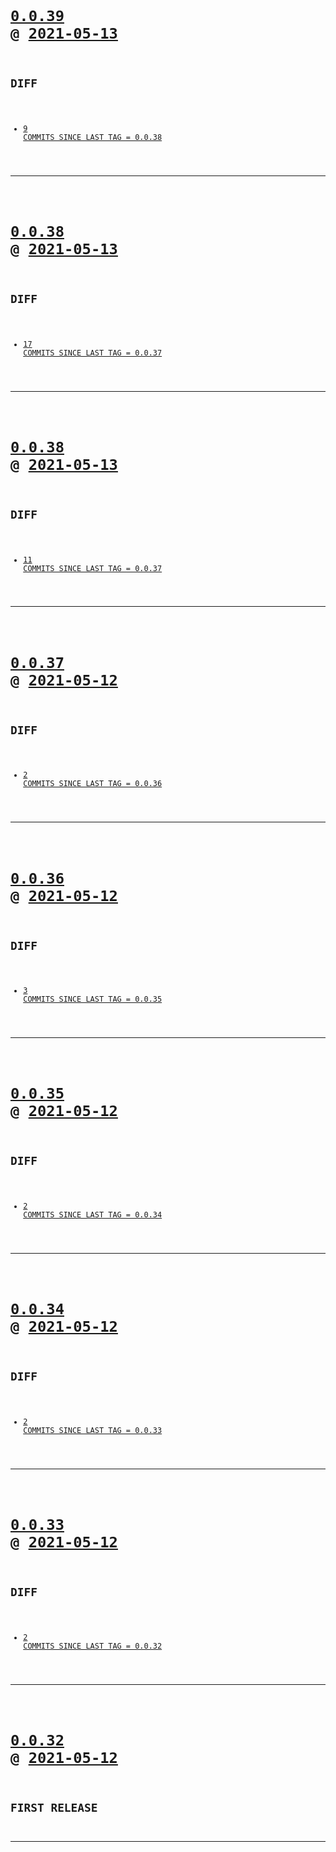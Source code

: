 <code>

# [0.0.39](https://github.com/cogsmith/devking-vscode/compare/0.0.39...main) @ [2021-05-13](https://github.com/cogsmith/devking-vscode/releases/tag/0.0.39) 

## DIFF
- [9 COMMITS SINCE LAST TAG = 0.0.38](https://github.com/cogsmith/devking-vscode/compare/0.0.38...0.0.39)

</code>

---
<code>

# [0.0.38](https://github.com/cogsmith/devking-vscode/compare/0.0.38...main) @ [2021-05-13](https://github.com/cogsmith/devking-vscode/releases/tag/0.0.38) 

## DIFF
- [17 COMMITS SINCE LAST TAG = 0.0.37](https://github.com/cogsmith/devking-vscode/compare/0.0.37...0.0.38)

</code>

---
<code>

# [0.0.38](https://github.com/cogsmith/devking-vscode/compare/0.0.38...main) @ [2021-05-13](https://github.com/cogsmith/devking-vscode/releases/tag/0.0.38) 

## DIFF
- [11 COMMITS SINCE LAST TAG = 0.0.37](https://github.com/cogsmith/devking-vscode/compare/0.0.37...0.0.38)

</code>

---
<code>

# [0.0.37](https://github.com/cogsmith/devking-vscode/compare/0.0.37...main) @ [2021-05-12](https://github.com/cogsmith/devking-vscode/releases/tag/0.0.37) 

## DIFF
- [2 COMMITS SINCE LAST TAG = 0.0.36](https://github.com/cogsmith/devking-vscode/compare/0.0.36...0.0.37)

</code>

---
<code>

# [0.0.36](https://github.com/cogsmith/devking-vscode/compare/0.0.36...main) @ [2021-05-12](https://github.com/cogsmith/devking-vscode/releases/tag/0.0.36) 

## DIFF
- [3 COMMITS SINCE LAST TAG = 0.0.35](https://github.com/cogsmith/devking-vscode/compare/0.0.35...0.0.36)

</code>

---
<code>

# [0.0.35](https://github.com/cogsmith/devking-vscode/compare/0.0.35...main) @ [2021-05-12](https://github.com/cogsmith/devking-vscode/releases/tag/0.0.35) 

## DIFF
- [2 COMMITS SINCE LAST TAG = 0.0.34](https://github.com/cogsmith/devking-vscode/compare/0.0.34...0.0.35)

</code>

---
<code>

# [0.0.34](https://github.com/cogsmith/devking-vscode/compare/0.0.34...main) @ [2021-05-12](https://github.com/cogsmith/devking-vscode/releases/tag/0.0.34) 

## DIFF
- [2 COMMITS SINCE LAST TAG = 0.0.33](https://github.com/cogsmith/devking-vscode/compare/0.0.33...0.0.34)

</code>

---
<code>

# [0.0.33](https://github.com/cogsmith/devking-vscode/compare/0.0.33...main) @ [2021-05-12](https://github.com/cogsmith/devking-vscode/releases/tag/0.0.33) 

## DIFF
- [2 COMMITS SINCE LAST TAG = 0.0.32](https://github.com/cogsmith/devking-vscode/compare/0.0.32...0.0.33)

</code>

---
<code>

# [0.0.32](https://github.com/cogsmith/devking-vscode/compare/0.0.32...main) @ [2021-05-12](https://github.com/cogsmith/devking-vscode/releases/tag/0.0.32) 

## FIRST RELEASE

</code>

---
